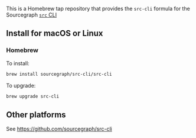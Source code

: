 This is a Homebrew tap repository that provides the `src-cli` formula for the Sourcegraph [`src` CLI](https://github.com/sourcegraph/src-cli)

## Install for macOS or Linux

### Homebrew

To install:
```sh
brew install sourcegraph/src-cli/src-cli
```
To upgrade:

```sh
brew upgrade src-cli
```

## Other platforms

See <https://github.com/sourcegraph/src-cli>
